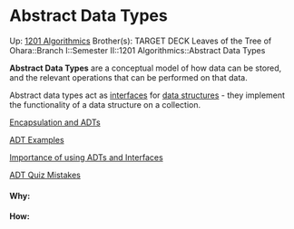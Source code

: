 # Abstract Data Types

Up: [1201 Algorithmics](1201_algorithmics)
Brother(s):
TARGET DECK
Leaves of the Tree of Ohara::Branch I::Semester II::1201 Algorithmics::Abstract Data Types

**Abstract Data Types** are a conceptual model of how data can be stored, and the relevant operations that can be performed on that data.

Abstract data types act as [interfaces](interfaces) for [data structures](data_structures) - they implement the functionality of a data structure on a collection.

[Encapsulation and ADTs](encapsulation_and_adts)

[ADT Examples](adt_examples)

[Importance of using ADTs and Interfaces](importance_of_using_adts_and_interfaces)

[ADT Quiz Mistakes](adt_quiz_mistakes)




























#### Why:
#### How:









